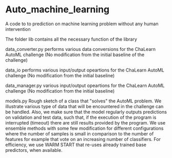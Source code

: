 # Auto_machine_learning
A code to to prediction on machine learning problem without any human intervention

The folder lib contains all the necessary function of the library

data_converter.py performs various data conversions for the ChaLearn AutoML challenge (No modification from the initial baseline of the challenge)

data_io performs various input/output opeartions for the ChaLearn AutoML challenge (No modification from the initial baseline)

data_manager.py various input/output opeartions for the ChaLearn AutoML challenge (No modification from the initial baseline)

models.py Rough sketch of a class that "solves" the AutoML problem. We illustrate various type of data that will be encountered in the challenge can be handled.
         Also, we make sure that the model regularly outputs predictions on validation and test data, such that, if the execution of the program is interrupted (timeout)
         there are still results provided by the program.
         We use ensemble methods with some few modification for different configurations where the number of samples is small in comparison to the number of features for example
         that vote on an increasing number of classifiers. For efficiency, we use WARM START that re-uses
         already trained base predictors, when available.
